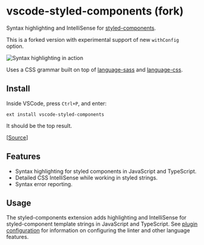 # vscode-styled-components (fork)

Syntax highlighting and IntelliSense for [styled-components](https://github.com/styled-components/styled-components).

This is a forked version with experimental support of new `withConfig` option.

![Syntax highlighting in action](demo.png)

Uses a CSS grammar built on top of [language-sass](https://github.com/atom/language-sass) and [language-css](https://github.com/atom/language-css).

## Install

Inside VSCode, press `Ctrl+P`, and enter:

```
ext install vscode-styled-components
```

It should be the top result.

[[Source](https://marketplace.visualstudio.com/items?itemName=vasek-sc.vscode-styled-components)]

## Features

- Syntax highlighting for styled components in JavaScript and TypeScript.
- Detailed CSS IntelliSense while working in styled strings.
- Syntax error reporting.

## Usage

The styled-components extension adds highlighting and IntelliSense for styled-component template strings in JavaScript and TypeScript. See [plugin configuration](https://github.com/Microsoft/typescript-styled-plugin#configuration) for information on configuring the linter and other language features.

